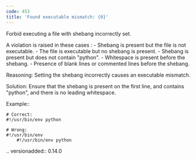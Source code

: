 ```yaml
---
code: 453
title: 'Found executable mismatch: {0}'
---
```



Forbid executing a file with shebang incorrectly set.

A violation is raised in these cases :
    - Shebang is present but the file is not executable.
    - The file is executable but no shebang is present.
    - Shebang is present but does not contain "python".
    - Whitespace is present before the shebang.
    - Presence of blank lines or commented lines before the shebang.

Reasoning:
    Setting the shebang incorrectly causes an executable mismatch.

Solution:
    Ensure that the shebang is present on the first line,
    and contains "python", and there is no leading whitespace.

Example::

    # Correct:
    #!/usr/bin/env python

    # Wrong:
    #!/usr/bin/env
        #!/usr/bin/env python

.. versionadded:: 0.14.0